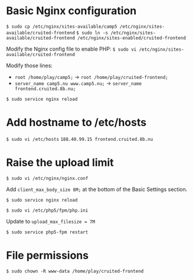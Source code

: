 # Basic Nginx configuration

`$ sudo cp /etc/nginx/sites-available/camp5 /etc/nginx/sites-available/cruited-frontend`
`$ sudo ln -s /etc/nginx/sites-available/cruited-frontend /etc/nginx/sites-enabled/cruited-frontend`

Modify the Nginx config file to enable PHP:
`$ sudo vi /etc/nginx/sites-available/cruited-frontend`

Modify those lines:

- `root /home/play/camp5;` -> `root /home/play/cruited-frontend;`
- `server_name camp5.nu www.camp5.nu;` -> `server_name frontend.cruited.8b.nu;`

`$ sudo service nginx reload`


# Add hostname to /etc/hosts

`$ sudo vi /etc/hosts`
`188.40.99.15 frontend.cruited.8b.nu`


# Raise the upload limit

`$ sudo vi /etc/nginx/nginx.conf`

Add `client_max_body_size 8M;` at the bottom of the Basic Settings section.

`$ sudo service nginx reload`

`$ sudo vi /etc/php5/fpm/php.ini`

Update to `upload_max_filesize = 7M`

`$ sudo service php5-fpm restart`


# File permissions

`$ sudo chown -R www-data /home/play/cruited-frontend`
